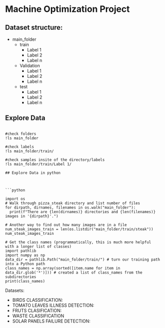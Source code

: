 # Machine Optimization Project

## Dataset structure:

* main_folder
  * train
    * Label 1
    * Label 2
    * Label n
  * Validation
    * Label 1
    * Label 2
    * Label n 
  * test
    * Label 1
    * Label 2
    * Label n

## Explore Data

```Linux

#check folders 
!ls main_folder

#check labels
!ls main_folder/train/

#check samples insite of the directory/labels
!ls main_folder/train/Label 1/
     
## Explore Data in python



```python

import os
# Walk through pizza_steak directory and list number of files
for dirpath, dirnames, filenames in os.walk("main_folder"):
  print(f"There are {len(dirnames)} directories and {len(filenames)} images in '{dirpath}'.")
  
# Another way to find out how many images are in a file
num_steak_images_train = len(os.listdir("main_folder/train/steak"))
num_steak_images_train

# Get the class names (programmatically, this is much more helpful with a longer list of classes)
import pathlib
import numpy as np
data_dir = pathlib.Path("main_folder/train/") # turn our training path into a Python path
class_names = np.array(sorted([item.name for item in data_dir.glob('*')])) # created a list of class_names from the subdirectories
print(class_names)

```

Datasets:

* BIRDS CLASSIFICATION: 
* TOMATO LEAVES ILLNESS DETECTION:
* FRUTS CLASIFICATION:
* WASTE CLASSIFICATION
* SOLAR PANELS FAILURE DETECTION:

